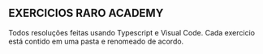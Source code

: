 ## EXERCICIOS RARO ACADEMY

Todos resoluções feitas usando Typescript e Visual Code.  Cada exercicio está contido em uma pasta e renomeado de acordo.
